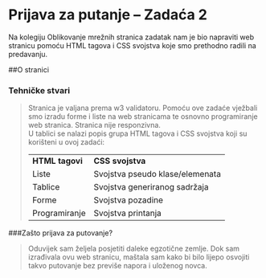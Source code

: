 # Prijava za putanje – Zadaća 2
Na kolegiju Oblikovanje mrežnih stranica zadatak nam je bio napraviti web stranicu pomoću HTML tagova i CSS svojstva koje smo prethodno radili na predavanju.

##O stranici
### Tehničke stvari
>Stranica je valjana prema w3 validatoru. Pomoću ove zadaće vježbali smo izradu forme i liste na web stranicama te osnovno programiranje web stranica. Stranica nije responzivna. 
> <br />U tablici se nalazi popis grupa HTML tagova i CSS svojstva koji su korišteni u ovoj zadaći:
><table>
><tr>
><td><b>HTML tagovi</b></td>
><td><b>CSS svojstva</b></td>
></tr>
><tr>
><td>Liste</td>
><td>Svojstva pseudo klase/elemenata</td>
></tr>
><tr>
><td>Tablice</td>
><td>Svojstva generiranog sadržaja</td>
></tr>
><tr>
><td>Forme</td>
><td>Svojstva pozadine</td>
></tr>
><tr>
><td>Programiranje</td>
><td>Svojstva printanja</td>
></tr>

></table>

###Zašto prijava za putovanje?
>Oduvijek sam željela posjetiti daleke egzotične zemlje. Dok sam izrađivala ovu web stranicu, maštala sam kako bi bilo lijepo osvojiti takvo putovanje bez previše napora i uloženog novca.
